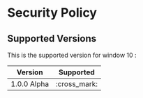 # Security Policy

## Supported Versions

This is the supported version for window 10 :

| Version | Supported          |
|---------|--------------------|
| 1.0.0 Alpha | :cross_mark: |
